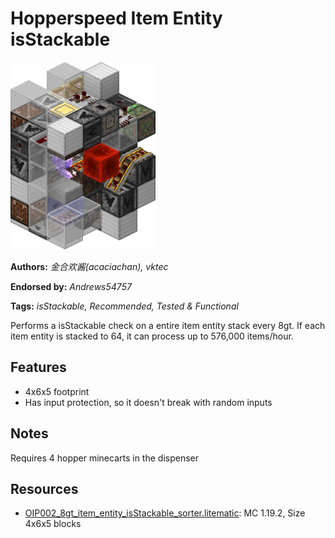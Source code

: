 # Hopperspeed Item Entity isStackable
<img alt="isStackable_simple.png" src="images/isStackable_simple.png?raw=1" height="300px">

**Authors:** *金合欢酱(acaciachan), vktec*

**Endorsed by:** *Andrews54757*

**Tags:** *isStackable, Recommended, Tested & Functional*

Performs a isStackable check on a entire item entity stack every 8gt. If each item entity is stacked to 64, it can process up to 576,000 items/hour.

## Features
- 4x6x5 footprint
- Has input protection, so it doesn't break with random inputs

## Notes
Requires 4 hopper minecarts in the dispenser

## Resources
- [OIP002_8gt_item_entity_isStackable_sorter.litematic](attachments/OIP002_8gt_item_entity_isStackable_sorter.litematic): MC 1.19.2, Size 4x6x5 blocks
